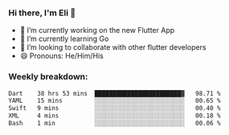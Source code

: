 ### Hi there, I'm Eli 👋
- 🔭 I’m currently working on the new Flutter App
- 🌱 I’m currently learning Go
- 🦄 I’m looking to collaborate with other flutter developers
- 😄 Pronouns: He/Him/His

### Weekly breakdown:
<!--START_SECTION:waka-->

```txt
Dart    38 hrs 53 mins  ████████████████████████▓   98.71 %
YAML    15 mins         ░░░░░░░░░░░░░░░░░░░░░░░░░   00.65 %
Swift   9 mins          ░░░░░░░░░░░░░░░░░░░░░░░░░   00.40 %
XML     4 mins          ░░░░░░░░░░░░░░░░░░░░░░░░░   00.18 %
Bash    1 min           ░░░░░░░░░░░░░░░░░░░░░░░░░   00.06 %
```

<!--END_SECTION:waka-->
